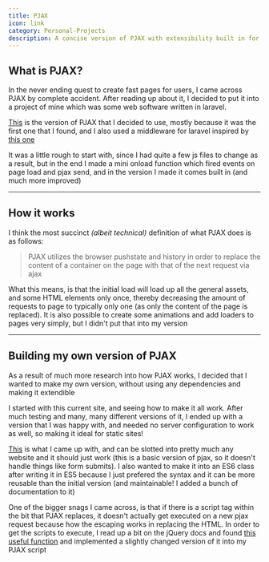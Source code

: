 ```yaml
---
title: PJAX
icon: link
category: Personal-Projects
description: A concise version of PJAX with extensibility built in for speeding up page speeds
---
```


## What is PJAX?
In the never ending quest to create fast pages for users, I came across PJAX by complete accident. After reading up about it, I decided to put it into a project of mine which was some web software written in laravel.

[This](https://github.com/defunkt/jquery-pjax) is the version of PJAX that I decided to use, mostly because it was the first one that I found, and I also used a middleware for laravel inspired by [this one](https://github.com/JacobBennett/pjax)

It was a little rough to start with, since I had quite a few js files to change as a result, but in the end I made a mini onload function which fired events on page load and pjax send, and in the version I made it comes built in (and much more improved)

---

## How it works

I think the most succinct *(albeit technical)* definition of what PJAX does is as follows:

> PJAX utilizes the browser pushstate and history in order to replace the content of a container on the page with that of the next request via ajax

What this means, is that the initial load will load up all the general assets, and some HTML elements only once, thereby decreasing the amount of requests to page to typically only one (as only the content of the page is replaced). It is also possible to create some animations and add loaders to pages very simply, but I didn't put that into my version

---

## Building my own version of PJAX
As a result of much more research into how PJAX works, I decided that I wanted to make my own version, without using any dependencies and making it extendible

I started with this current site, and seeing how to make it all work. After much testing and many, many different versions of it, I ended up with a version that I was happy with, and needed no server configuration to work as well, so making it ideal for static sites!

[This](https://github.com/lopeax/pjax) is what I came up with, and can be slotted into pretty much any website and it should just work (this is a basic version of pjax, so it doesn't handle things like form submits). I also wanted to make it into an ES6 class after writing it in ES5 because I just prefered the syntax and it can be more reusable than the initial version (and maintainable! I added a bunch of documentation to it)

One of the bigger snags I came across, is that if there is a script tag within the bit that PJAX replaces, it doesn't actually get executed on a new pjax request because how the escaping works in replacing the HTML. In order to get the scripts to execute, I read up a bit on the jQuery docs and found [this useful function](https://j11y.io/jquery/#v=git&fn=_DOMEval) and implemented a slightly changed version of it into my PJAX script

